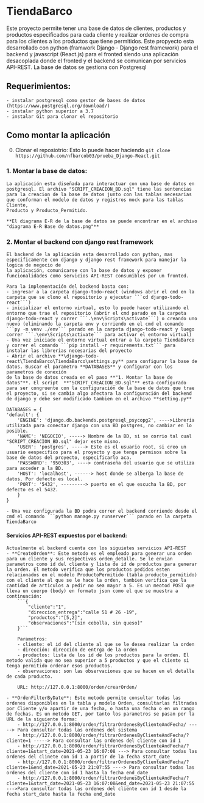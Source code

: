 # TiendaBarco
Este proyecto permite tener una base de datos de clientes, productos y productos especificados para cada cliente y realizar ordenes de compra para los clientes a los productos que tiene permitidos.
Este propyecto esta desarrollado con python (framwork Django - Django rest framework) para el backend y javascript (React.js) para el fronted siendo una aplicación desacoplada donde el fronted y el backend se comunican por servicios API-REST. La base de datos se gestiona con Postgresql

## Requerimientos:
	- instalar postgresql como gestor de bases de datos (https://www.postgresql.org/download/)
	- instalar python superior a 3.7
	- instalar Git para clonar el repositorio

## Como montar la aplicación

0. Clonar el reposiotrio:
	Esto lo puede hacer haciendo ```git clone https://github.com/nfbarcob03/prueba_Django-React.git```

### 1. Montar la base de datos:
	La aplicación esta diseñada para interactuar con una base de datos en postgresql. El archivo "SCRIPT_CREACION_BD.sql" tiene las sentencias
	para la creacion de la base de datos junto con las tablas necesarias que conforman el modelo de datos y registros mock para las tablas Cliente,
	Producto y Producto_Permitido.
	
	**El diagrama E-R de la base de datos se puede encontrar en el archivo "diagrama E-R Base de datos.png"**
	
### 2. Montar el backend con django rest framework
	El backend de la aplicación esta desarrollado con python, mas especificamente con django y django rest framework para manejar la logica de negocio de 
	la aplicación, comunicarse con la base de datos y exponer funcionalidades como servicios API-REST consumibles por un fronted.
	
	Para la implementación del backend basta con: 
	- ingresar a la carpeta django-todo-react (windows abrir el cmd en la carpeta que se clono el repositorio y ejecutar ```cd django-todo-react```)
	- inicializar el entorno virtual, esto lo puede hacer utilizando el entorno que trae el repositorio (abrir el cmd parado en la carpeta django-todo-react y correr ```.\env\Scripts\activate```) o creando uno nuevo (eliminando la carpeta env y corriendo en el cmd el comando ```py -m venv ./env``` parado en la carpeta django-todo-react y luego correr ```.\env\Scripts\activate``` para activar el entorno virtual)
	- Una vez iniciado el entorno virtual entrar a la carpeta TiendaBarco y correr el comando ```pip install -r requirements.txt``` para instalar las librerias necesarias del proyecto
	- Abrir el archivo **\django-todo-react\TiendaBarco\TiendaBarco\settings.py** para configurar la base de datos. Buscar el parametro **DATABASES** y configurar con los parametros de conexión 
	de la base de datos creada en el paso **"1. Montar la base de datos"**. El script  **"SCRIPT_CREACION_BD.sql"** esta configurado para ser congruente con la configuración de la base de datos que trae el proyecto, si se cambia algo afectara la configuración del backend de django y debe ser modificado tambien en el archivo **setting.py**
	
	DATABASES = {
    'default': {
        'ENGINE': 'django.db.backends.postgresql_psycopg2', ---->Libreria utilizada para conectar django con una BD postgres, no cambiar en lo posible.
        'NAME': 'NEGOCIO', -----> Nombre de la BD, si se corrio tal cual "SCRIPT_CREACION_BD.sql" dejar este mismo.
        'USER': 'postgres', -----> Este es el usuario root, si creo un usuario eespecifico para el proyecto y que tenga permisos sobre la base de datos del proyecto, especificarlo aca.
        'PASSWORD': '950303', ----> contraseña del usuario que se utiliza para acceder a la BD.
        'HOST': 'localhost', ------> host donde se alberga la base de datos. Por defecto es local. 
        'PORT': '5432', ---------> puerto en el que escucha la BD, por defecto es el 5432.
		}
	}	
	
	- Una vez configurada la BD podra correr el backend corriendo desde el cmd el comando ```python manage.py runserver``` parado en la carpeta TiendaBarco
	
#### Servicios API-REST expuestos por el backend:
	Actualmente el backend cuenta con los siguietes servicios API-REST
	- **CreateOrden**: Este metodo es el empleado para generar una orden para un cliente y sus respectivas orden_detalle. Se le envian parametros como id del cliente y lista de id de productos para generar la orden. El metodo verifica que los productos pedidos esten relacionados en el modelo ProductoPermitido (tabla producto_permitido) con el cliente al que se le hace la orden, tambien verifica que la cantidad de articulos a pedir no sea mayor a 5. Es un meotod POST que lleva un cuerpo (body) en formato json como el que se muestra a continuación:
		```{
			"cliente":"1", 
			"direccion_entrega":"calle 51 # 26 -19",
			"productos":"[5,2]",
			"observaciones":"[sin cebolla, sin queso]"
		}```
		
		Parametros:
		- cliente: el id del cliente al que se le desea realizar la orden
		- dirección: dirección de entrga de la orden
		- productos: lista de los id de los productos para la orden. El metodo valida que no sea superior a 5 productos y que el cliente si tenga permitido ordenar esos productos.
		- observaciones: son las observaciones que se hacen en el detalle de cada producto.
		
		URL: http://127.0.0.1:8000/orden/crearOrden/
		
	- **OrdenFilterByDate**: Este metodo permite consultar todas las ordenes disponibles en la tabla y modelo Orden, consultarlas filtradas por Cliente y/o apartir de una fecha, o hasta una fecha o en un rango de fechas. Es un metodo GET, por tanto los parametros se pasan por la URL de la siguiente forma:
		- http://127.0.0.1:8000/orden/filtrarOrdenesByClienteAndFecha/ -----> Para consultar todas las ordenes del sistema
		- http://127.0.0.1:8000/orden/filtrarOrdenesByClienteAndFecha/?cliente=1 -----> Para consultar las ordenes del cliente con id 1
		- http://127.0.0.1:8000/orden/filtrarOrdenesByClienteAndFecha/?cliente=1&start_date=2021-05-23 16:07:08 ---> Para consultar todas las ordenes del clinete con id 1 a partir de la fecha start_date
		- http://127.0.0.1:8000/orden/filtrarOrdenesByClienteAndFecha/?cliente=1&end_date=2021-05-23 21:07:55 ----> Para consultar todas las ordenes del cliente con id 1 hasta la fecha end_date
		- http://127.0.0.1:8000/orden/filtrarOrdenesByClienteAndFecha/?cliente=1&start_date=2021-05-23 16:07:08&end_date=2021-05-23 21:07:55 --->Para consultar todas las ordenes del cliente con id 1 desde la fecha start_date hasta la fecha end_date
	